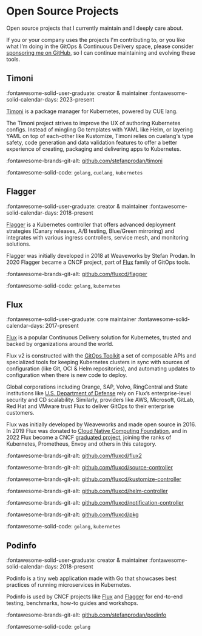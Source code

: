 # Open Source Projects

Open source projects that I currently maintain and I deeply care about.

If you or your company uses the projects I'm contributing to,
or you like what I’m doing in the GitOps & Continuous Delivery space,
please consider [sponsoring me on GitHub](https://github.com/sponsors/stefanprodan),
so I can continue maintaining and evolving these tools.

## Timoni

:fontawesome-solid-user-graduate: creator & maintainer
:fontawesome-solid-calendar-days: 2023-present

[Timoni](https://timoni.sh) is a package manager for Kubernetes, powered by CUE lang.

The Timoni project strives to improve the UX of authoring Kubernetes configs.
Instead of mingling Go templates with YAML like Helm, or layering YAML
on top of each-other like Kustomize, Timoni relies on cuelang's type safety,
code generation and data validation features to offer a better experience of creating,
packaging and delivering apps to Kubernetes.

:fontawesome-brands-git-alt: [github.com/stefanprodan/timoni](https://github.com/stefanprodan/timoni)

:fontawesome-solid-code: `golang`, `cuelang`, `kubernetes`

## Flagger

:fontawesome-solid-user-graduate: creator & maintainer
:fontawesome-solid-calendar-days: 2018-present

[Flagger](https://flagger.app) is a Kubernetes controller that offers advanced deployment strategies
(Canary releases, A/B testing, Blue/Green mirroring) and integrates with various
ingress controllers, service mesh, and monitoring solutions.

Flagger was initially developed in 2018 at Weaveworks by Stefan Prodan.
In 2020 Flagger became a CNCF project,
part of [Flux](#flux) family of GitOps tools.

:fontawesome-brands-git-alt: [github.com/fluxcd/flagger](https://github.com/fluxcd/flagger)

:fontawesome-solid-code: `golang`, `kubernetes`

## Flux

:fontawesome-solid-user-graduate: core maintainer
:fontawesome-solid-calendar-days: 2017-present

[Flux](https://fluxcd.io) is a popular Continuous Delivery solution for Kubernetes,
trusted and backed by organizations around the world.

Flux v2 is constructed with the [GitOps Toolkit](https://toolkit.fluxcd.io/components/)
a set of composable APIs and specialized tools for keeping Kubernetes clusters in sync
with sources of configuration (like Git, OCI & Helm repositories), and automating updates to
configuration when there is new code to deploy.

Global corporations including Orange, SAP, Volvo, RingCentral and State institutions like
[U.S. Department of Defense](https://www.cncf.io/blog/2021/09/30/how-to-get-robust-gitops-the-u-s-department-of-defense-uses-flux-and-helm/)
rely on Flux’s enterprise-level security and CD scalability.
Similarly, providers like AWS, Microsoft, GitLab, Red Hat and VMware
trust Flux to deliver GitOps to their enterprise customers.

Flux was initially developed by Weaveworks and made open source in 2016.
In 2019 Flux was donated to [Cloud Native Computing Foundation](http://cncf.io),
and in 2022 Flux become a CNCF
[graduated project](https://www.cncf.io/announcements/2022/11/30/flux-graduates-from-cncf-incubator/),
joining the ranks of Kubernetes, Prometheus, Envoy and others in this category.

:fontawesome-brands-git-alt: [github.com/fluxcd/flux2](https://github.com/fluxcd/flux2)

:fontawesome-brands-git-alt: [github.com/fluxcd/source-controller](https://github.com/fluxcd/source-controller)

:fontawesome-brands-git-alt: [github.com/fluxcd/kustomize-controller](https://github.com/fluxcd/kustomize-controller)

:fontawesome-brands-git-alt: [github.com/fluxcd/helm-controller](https://github.com/fluxcd/helm-controller)

:fontawesome-brands-git-alt: [github.com/fluxcd/notification-controller](https://github.com/fluxcd/notification-controller)

:fontawesome-brands-git-alt: [github.com/fluxcd/pkg](https://github.com/fluxcd/pkg)

:fontawesome-solid-code: `golang`, `kubernetes`

## Podinfo

:fontawesome-solid-user-graduate: creator & maintainer
:fontawesome-solid-calendar-days: 2018-present

Podinfo is a tiny web application made with Go that showcases best
practices of running microservices in Kubernetes.

Podinfo is used by CNCF projects like [Flux](#flux) and [Flagger](#flagger)
for end-to-end testing, benchmarks, how-to guides and workshops.

:fontawesome-brands-git-alt: [github.com/stefanprodan/podinfo](https://github.com/stefanprodan/podinfo)

:fontawesome-solid-code: `golang`


